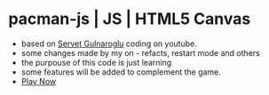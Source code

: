 # pacman-js | JS | HTML5 Canvas
- based on [Servet Gulnaroglu](https://www.youtube.com/watch?v=GXlckaGr0Eo) coding on youtube.
- some changes made by my on - refacts, restart mode and others
- the purpouse of this code is just learning
- some features will be added to complement the game.
- [Play Now](https://summersongoncalves.github.io/pacman-js/)

